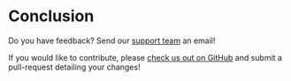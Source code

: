 # Conclusion

Do you have feedback?  Send our [support team](mailto:support@corporateclash.net) an email!

If you would like to contribute, please [check us out on GitHub](https://github.com/CorporateClash/API/) and submit a pull-request detailing your changes!
